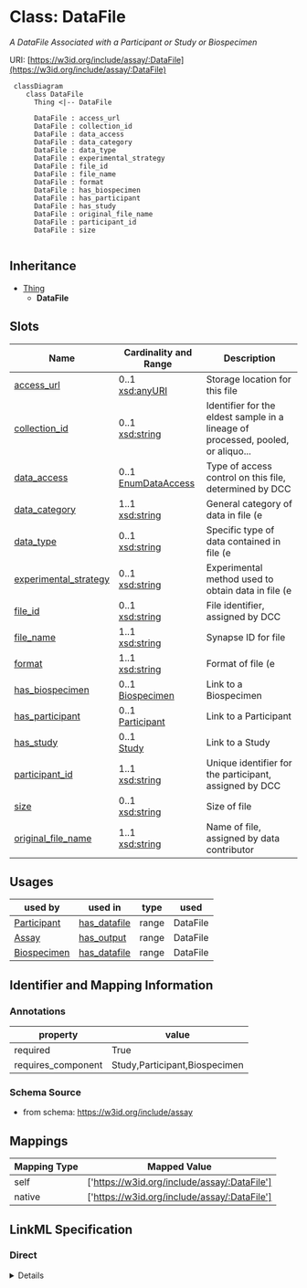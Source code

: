 # Class: DataFile
_A DataFile Associated with a Participant or Study or Biospecimen_





URI: [https://w3id.org/include/assay/:DataFile](https://w3id.org/include/assay/:DataFile)




```mermaid
 classDiagram
    class DataFile
      Thing <|-- DataFile
      
      DataFile : access_url
      DataFile : collection_id
      DataFile : data_access
      DataFile : data_category
      DataFile : data_type
      DataFile : experimental_strategy
      DataFile : file_id
      DataFile : file_name
      DataFile : format
      DataFile : has_biospecimen
      DataFile : has_participant
      DataFile : has_study
      DataFile : original_file_name
      DataFile : participant_id
      DataFile : size
      
```





## Inheritance
* [Thing](Thing.md)
    * **DataFile**



## Slots

| Name | Cardinality and Range  | Description  |
| ---  | ---  | --- |
| [access_url](access_url.md) | 0..1 <br/> [xsd:anyURI](xsd:anyURI)  | Storage location for this file  |
| [collection_id](collection_id.md) | 0..1 <br/> [xsd:string](xsd:string)  | Identifier for the eldest sample in a lineage of processed, pooled, or aliquo...  |
| [data_access](data_access.md) | 0..1 <br/> [EnumDataAccess](EnumDataAccess.md)  | Type of access control on this file, determined by DCC  |
| [data_category](data_category.md) | 1..1 <br/> [xsd:string](xsd:string)  | General category of data in file (e  |
| [data_type](data_type.md) | 0..1 <br/> [xsd:string](xsd:string)  | Specific type of data contained in file (e  |
| [experimental_strategy](experimental_strategy.md) | 0..1 <br/> [xsd:string](xsd:string)  | Experimental method used to obtain data in file (e  |
| [file_id](file_id.md) | 0..1 <br/> [xsd:string](xsd:string)  | File identifier, assigned by DCC  |
| [file_name](file_name.md) | 1..1 <br/> [xsd:string](xsd:string)  | Synapse ID for file  |
| [format](format.md) | 1..1 <br/> [xsd:string](xsd:string)  | Format of file (e  |
| [has_biospecimen](has_biospecimen.md) | 0..1 <br/> [Biospecimen](Biospecimen.md)  | Link to a Biospecimen  |
| [has_participant](has_participant.md) | 0..1 <br/> [Participant](Participant.md)  | Link to a Participant  |
| [has_study](has_study.md) | 0..1 <br/> [Study](Study.md)  | Link to a Study  |
| [participant_id](participant_id.md) | 1..1 <br/> [xsd:string](xsd:string)  | Unique identifier for the participant, assigned by DCC  |
| [size](size.md) | 0..1 <br/> [xsd:string](xsd:string)  | Size of file  |
| [original_file_name](original_file_name.md) | 1..1 <br/> [xsd:string](xsd:string)  | Name of file, assigned by data contributor  |


## Usages


| used by | used in | type | used |
| ---  | --- | --- | --- |
| [Participant](Participant.md) | [has_datafile](has_datafile.md) | range | DataFile |
| [Assay](Assay.md) | [has_output](has_output.md) | range | DataFile |
| [Biospecimen](Biospecimen.md) | [has_datafile](has_datafile.md) | range | DataFile |



## Identifier and Mapping Information





### Annotations

| property | value |
| --- | --- |
| required | True |
| requires_component | Study,Participant,Biospecimen |




### Schema Source


* from schema: https://w3id.org/include/assay







## Mappings

| Mapping Type | Mapped Value |
| ---  | ---  |
| self | ['https://w3id.org/include/assay/:DataFile'] |
| native | ['https://w3id.org/include/assay/:DataFile'] |


## LinkML Specification

<!-- TODO: investigate https://stackoverflow.com/questions/37606292/how-to-create-tabbed-code-blocks-in-mkdocs-or-sphinx -->

### Direct

<details>
```yaml
name: DataFile
definition_uri: include:DataFile
annotations:
  required:
    tag: required
    value: 'True'
  requires_component:
    tag: requires_component
    value: Study,Participant,Biospecimen
description: A DataFile Associated with a Participant or Study or Biospecimen
title: DataFile
from_schema: https://w3id.org/include/assay
rank: 1000
is_a: Thing
slots:
- access_url
- collection_id
- data_access
- data_category
- data_type
- experimental_strategy
- file_id
- file_name
- format
- has_biospecimen
- has_participant
- has_study
- participant_id
- size
- original_file_name

```
</details>

### Induced

<details>
```yaml
name: DataFile
definition_uri: include:DataFile
annotations:
  required:
    tag: required
    value: 'True'
  requires_component:
    tag: requires_component
    value: Study,Participant,Biospecimen
description: A DataFile Associated with a Participant or Study or Biospecimen
title: DataFile
from_schema: https://w3id.org/include/assay
rank: 1000
is_a: Thing
attributes:
  access_url:
    name: access_url
    definition_uri: include:access_url
    description: Storage location for this file
    title: Access Url
    from_schema: https://w3id.org/include/assay
    rank: 1000
    alias: access_url
    owner: DataFile
    domain_of:
    - DataFile
    range: uriorcurie
  collection_id:
    name: collection_id
    definition_uri: include:collection_id
    description: Identifier for the eldest sample in a lineage of processed, pooled,
      or aliquoted samples. This may be the same as Parent Sample ID or Sample ID
      (if no processing was performed).
    title: Collection Id
    from_schema: https://w3id.org/include/assay
    rank: 1000
    alias: collection_id
    owner: DataFile
    domain_of:
    - Biospecimen
    - DataFile
    range: string
  data_access:
    name: data_access
    definition_uri: include:data_access
    description: Type of access control on this file, determined by DCC
    title: Data Access
    from_schema: https://w3id.org/include/assay
    rank: 1000
    alias: data_access
    owner: DataFile
    domain_of:
    - DataFile
    range: enum_data_access
  data_category:
    name: data_category
    definition_uri: include:data_category
    description: General category of data in file (e.g. Clinical, Genomics, Proteomics,
      Metabolomics, Immune maps, Transcriptomics, etc.)
    title: Data Category
    from_schema: https://w3id.org/include/assay
    rank: 1000
    alias: data_category
    owner: DataFile
    domain_of:
    - DataFile
    range: string
    required: true
  data_type:
    name: data_type
    definition_uri: include:data_type
    description: Specific type of data contained in file (e.g. Aligned reads, Unaligned
      reads, SNV, CNV, Gene fusions, Isoform expression, Gene expression quantification,
      Structural variations, Cytokine profiles, Operation reports, Pathology reports,
      Histology images, Clinical supplement, Protein expression quantification, etc.)
    title: Data Type
    from_schema: https://w3id.org/include/assay
    rank: 1000
    alias: data_type
    owner: DataFile
    domain_of:
    - DataFile
    range: string
  experimental_strategy:
    name: experimental_strategy
    definition_uri: include:experimental_strategy
    description: Experimental method used to obtain data in file (e.g. WGS, RNAseq,
      WXS, SOMAscan, Mass spec proteomics, LCMS metabolomics, Multiplex immunoassay,
      Meso Scale Discovery, etc.)
    title: Experimental Strategy
    from_schema: https://w3id.org/include/assay
    rank: 1000
    alias: experimental_strategy
    owner: DataFile
    domain_of:
    - DataFile
    range: string
  file_id:
    name: file_id
    definition_uri: include:file_id
    description: File identifier, assigned by DCC
    title: File Id
    from_schema: https://w3id.org/include/assay
    rank: 1000
    alias: file_id
    owner: DataFile
    domain_of:
    - DataFile
    range: string
  file_name:
    name: file_name
    definition_uri: include:file_name
    description: Synapse ID for file
    title: File Name
    from_schema: https://w3id.org/include/assay
    rank: 1000
    alias: file_name
    owner: DataFile
    domain_of:
    - DataFile
    range: string
    required: true
  format:
    name: format
    definition_uri: include:format
    description: Format of file (e.g. bam, cram, vcf, csv, html, png, fastq, pdf,
      dicom, etc.)
    title: Format
    from_schema: https://w3id.org/include/assay
    rank: 1000
    alias: format
    owner: DataFile
    domain_of:
    - DataFile
    range: string
    required: true
  has_biospecimen:
    name: has_biospecimen
    definition_uri: include:has_biospecimen
    description: Link to a Biospecimen
    title: Has Biospecimen
    from_schema: https://w3id.org/include/assay
    rank: 1000
    alias: has_biospecimen
    owner: DataFile
    domain_of:
    - DataFile
    range: Biospecimen
  has_participant:
    name: has_participant
    definition_uri: include:has_participant
    description: Link to a Participant
    title: Has Participant
    from_schema: https://w3id.org/include/participant
    rank: 1000
    alias: has_participant
    owner: DataFile
    domain_of:
    - FamilyGroup
    - Condition
    - Biospecimen
    - DataFile
    range: Participant
  has_study:
    name: has_study
    definition_uri: include:has_study
    description: Link to a Study
    title: Has Study
    from_schema: https://w3id.org/include/participant
    rank: 1000
    alias: has_study
    owner: DataFile
    domain_of:
    - Participant
    - Biospecimen
    - DataFile
    range: Study
  participant_id:
    name: participant_id
    definition_uri: include:participant_id
    description: Unique identifier for the participant, assigned by DCC
    title: Participant Id
    from_schema: https://w3id.org/include/participant
    rank: 1000
    alias: participant_id
    owner: DataFile
    domain_of:
    - Participant
    - DataFile
    range: string
    required: true
  size:
    name: size
    definition_uri: include:size
    description: Size of file
    title: Size
    from_schema: https://w3id.org/include/assay
    rank: 1000
    alias: size
    owner: DataFile
    domain_of:
    - DataFile
    range: string
  original_file_name:
    name: original_file_name
    definition_uri: include:original_file_name
    description: Name of file, assigned by data contributor
    title: Original File Name
    from_schema: https://w3id.org/include/assay
    rank: 1000
    alias: original_file_name
    owner: DataFile
    domain_of:
    - DataFile
    range: string
    required: true

```
</details>